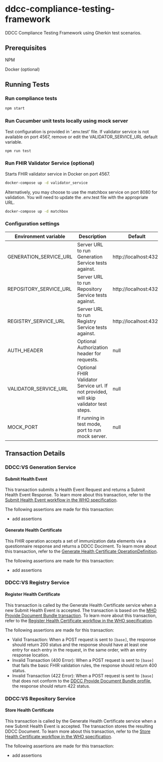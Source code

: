 # ddcc-compliance-testing-framework

DDCC Compliance Testing Framework using Gherkin test scenarios.

## Prerequisites

NPM

Docker (optional)

## Running Tests

### Run compliance tests

```sh
npm start
```

### Run Cucumber unit tests locally using mock server

Test configuration is provided in '.env.test' file. If validator service is not available on port 4567, remove or edit the VALIDATOR_SERVICE_URL default variable.

```sh
npm run test
```

### Run FHIR Validator Service (optional)

Starts FHIR validator service in Docker on port 4567.

```sh
docker-compose up -d validator_service
```

Alternatively, you may choose to use the matchbox service on port 8080 for validation. You will need to update the .env.test file with the appropriate URL.

```sh
docker-compose up -d matchbox
```

### Configuration settings

| Environment variable   | Description                                                                           | Default               |
| ---------------------- | ------------------------------------------------------------------------------------- | --------------------- |
| GENERATION_SERVICE_URL | Server URL to run Generation Service tests against.                                   | http://localhost:4321 |
| REPOSITORY_SERVICE_URL | Server URL to run Repository Service tests against.                                   | http://localhost:4321 |
| REGISTRY_SERVICE_URL   | Server URL to run Registry Service tests against.                                     | http://localhost:4321 |
| AUTH_HEADER            | Optional Authorization header for requests.                                           | null                  |
| VALIDATOR_SERVICE_URL  | Optional FHIR Validator Service url. If not provided, will skip validator test steps. | null                  |
| MOCK_PORT              | If running in test mode, port to run mock server.                                     | null                  |

## Transaction Details

### DDCC:VS Generation Service

#### Submit Health Event

This transaction submits a Health Event Request and returns a Submit Health Event Response. To learn more about this transaction, refer to the [Submit Health Event workflow in the WHO specification](https://worldhealthorganization.github.io/ddcc/transactions.html#submit-health-event).

The following assertions are made for this transaction:

- add assertions

#### Generate Health Certificate

This FHIR operation accepts a set of immunization data elements via a questionnaire response and returns a DDCC Dociment. To learn more about this transaction, refer to the [Generate Health Certificate OperationDefinition](https://worldhealthorganization.github.io/ddcc/OperationDefinition-DDCC-QuestionnaireResponse-generateHealthCertificate.html).

The following assertions are made for this transaction:

- add assertions

### DDCC:VS Registry Service

#### Register Health Certificate

This transaction is called by the Generate Health Certificate service when a new Submit Health Event is accepted. The transaction is based on the [MHD Provide Document Bundle transaction](https://profiles.ihe.net/ITI/MHD/ITI-65.html#2365412-message-semantics). To learn more about this transaction, refer to the [Register Health Certificate workflow in the WHO specification](https://worldhealthorganization.github.io/ddcc/transactions.html#register-health-certificate).

The following assertions are made for this transaction:

- Valid Transaction: When a POST request is sent to `[base]`, the response should return 200 status and the response should have at least one entry for each entry in the request, in the same order, with an entry response location.
- Invalid Transaction (400 Error): When a POST request is sent to `[base]` that fails the basic FHIR validation rules, the response should return 400 status.
- Invalid Transaction (422 Error): When a POST request is sent to `[base]` that does not conform to the [DDCC Provide Document Bundle profile](http://worldhealthorganization.github.io/ddcc/StructureDefinition/DDCCProvideDocumentBundle), the response should return 422 status.

### DDCC:VS Repository Service

#### Store Health Certificate

This transaction is called by the Generate Health Certificate service when a new Submit Health Event is accepted. The transaction stores the resulting DDCC Document. To learn more about this transaction, refer to the [Store Health Certificate workflow in the WHO specification](https://worldhealthorganization.github.io/ddcc/transactions.html#store-health-certificate).

The following assertions are made for this transaction:

- add assertions
